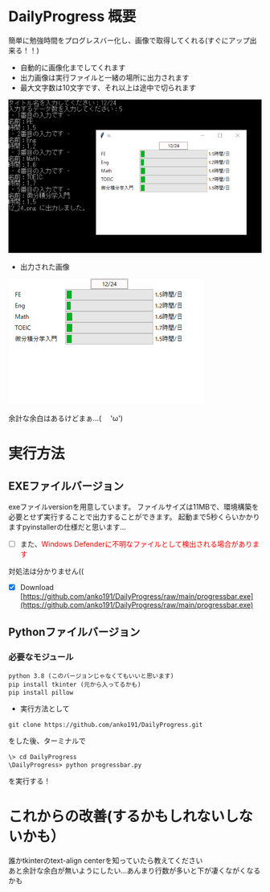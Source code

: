 # DailyProgress 概要
簡単に勉強時間をプログレスバー化し、画像で取得してくれる(すぐにアップ出来る！！)

* 自動的に画像化までしてくれます
* 出力画像は実行ファイルと一緒の場所に出力されます
* 最大文字数は10文字です、それ以上は途中で切られます

![](https://github.com/anko191/DailyProgress/blob/main/imgs/ex2.png)

* 出力された画像

![](https://github.com/anko191/DailyProgress/blob/main/imgs/12_24.png)

余計な余白はあるけどまぁ...(　   'ω')

# 実行方法

## EXEファイルバージョン
exeファイルversionを用意しています。
ファイルサイズは11MBで、環境構築を必要とせず実行することで出力することができます。
起動まで5秒くらいかかりますpyinstallerの仕様だと思います...

- [ ] また、<span style="color: red; ">Windows Defenderに不明なファイルとして検出される場合があります</span>

対処法は分かりません((

- [x] Download [https://github.com/anko191/DailyProgress/raw/main/progressbar.exe](https://github.com/anko191/DailyProgress/raw/main/progressbar.exe)



## Pythonファイルバージョン

###  必要なモジュール
```
python 3.8 (このバージョンじゃなくてもいいと思います)
pip install tkinter (元から入ってるかも)
pip install pillow
```

* 実行方法として
```
git clone https://github.com/anko191/DailyProgress.git
```
をした後、ターミナルで
```
\> cd DailyProgress
\DailyProgress> python progressbar.py
```
を実行する！

# これからの改善(するかもしれないしないかも）

誰かtkinterのtext-align centerを知っていたら教えてください<br>
あと余計な余白が無いようにしたい...あんまり行数が多いと下が凄くながくなるかも
